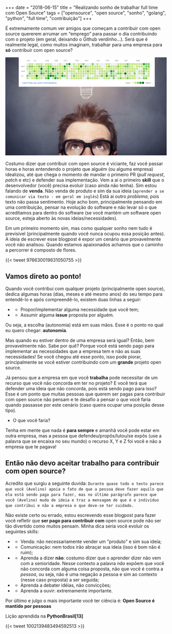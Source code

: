 +++
date = "2018-06-15"
title = "Realizando sonho de trabalhar full time com Open Source"
tags = ["opensource", "open source", "sonho", "golang", "python", "full time", "contribuição"]
+++

É extremamente comum ver amigos que começam a contribuir com open source quererem arrumar um “emprego” para passar o dia contribuindo com o projeto (em geral, deixando o Github verdinho...). Será que é realmente legal, como muitos imaginam, trabalhar para uma empresa para **só** contribuir com open source?

![Vivendo o sonho de contribuir com Open Source](/sonho-opensource.png#center)

Costumo dizer que contribuir com open source é viciante, faz você passar horas e horas entendendo o projeto que alguém (ou alguma empresa) idealizou, até que chega o momento de mandar o primeiro PR (*pull request*, *patch* e etc) e defender sua implementação. Vem a aí o primeiro **skill** que o desenvolvedor (você) precisa evoluir (caso ainda não tenha). Sim estou falando de **venda**. Não venda de produto e sim da sua ideia (`aprender a se comunicar via texto - em geral em inglês`) Está ai outro *problema*, pois texto não passa sentimento. Hoje acho bom, principalmente pensando em uma contribuição, pensar na evolução do software e não levar só o que acreditamos para dentro do software (se você mantém um software open source, esteja aberto às novas ideias/necessidades).

Em um primeiro momento sim, mas como qualquer sonho nem tudo é previsível (principalmente quando você nunca ocupou essa posição antes). A ideia de escrever esse blogpost é expor um cenário que provavelmente você não analisou. Quando estamos apaixonados achamos que o caminho a percorrer é composto de flores.

{{< tweet 976630019631050755 >}}

## Vamos direto ao ponto!

Quando você contribui com qualquer projeto (principalmente open source), dedica algumas horas (dias, meses e até mesmo anos) do seu tempo para entendê-lo e após compreendê-lo, existem duas linhas a seguir:

- - Propor/implementar alguma necessidade que você tem;
- - Assumir alguma **issue** proposta por alguém.

Ou seja, a escolha (autonomia) está em suas mãos. Esse é o ponto no qual eu quero chegar: **autonomia**.

Mas quando eu estiver dentro de uma empresa será igual?
Então, bem provavelmente não. Sabe por quê? Porque você está sendo pago para implementar as necessidades que a empresa tem e não as suas necessidades!
Se você chegou até esse ponto, isso pode piorar, principalmente se você estiver contribuindo com um **grande** projeto open source.

Já pensou que a empresa em que você **trabalha** pode necessitar de um recurso que você não concorda em ter no projeto? E você terá que defender uma ideia que não concorda, pois está sendo pago para isso? Esse é um ponto que muitas pessoas que querem ser pagas para contribuir com open source não pensam e te desafio a pensar o que você faria quando passasse por este cenário (caso queira ocupar uma posição desse tipo).

- O que você faria?

Tenha em mente que nada é **para sempre** e amanhã você pode estar em outra empresa, mas a pessoa que defendeu/propôs/lutou/se expôs (use a palavra que se encaixa no seu mundo) o recurso X, Y e Z foi você e não a empresa que te pagava!

## Então não devo aceitar trabalho para contribuir com open source?

Acredito que surgiu a seguinte duvida: `Durante quase todo o texto parece que você (Avelino) apoia o fato de que a pessoa deve fazer aquilo que ela está sendo paga para fazer, mas no último parágrafo parece que você (Avelino) muda de ideia e traz a mensagem de que é o indivíduo que contribui e não a empresa e que deve-se ter cuidado.`

Não existe certo ou errado, estou escrevendo esse blogpost para fazer você refletir que **ser pago para contribuir com** open source pode não ser tão divertido como muitos pensam. Minha dica seria você evoluir os seguintes skills:

- - Venda: não necessariamente vender um "produto" e sim sua ideia;
- - Comunicação: nem todos irão abraçar sua ideia (isso é bom não é ruim);
- - Aprenda a dizer **não**: costumo dizer que o aprender dizer não vem com a senioridade. Nesse contexto a palavra *não* expõem que você não concorda com alguma coisa proposta, não que você é contra a *pessoa*, ou seja, não é uma negação a pessoa e sim ao contexto (nesse caso proposta) a ser seguida;
- - Aprenda a debater idéias, não convicções;
- - Aprenda a ouvir: extremamente importante.

Por último e julgo o mais importante você ter ciência é: **Open Source é mantido por pessoas**

Lição aprendida na **PythonBrasil[13]**

{{< tweet 1002139483494592513 >}}